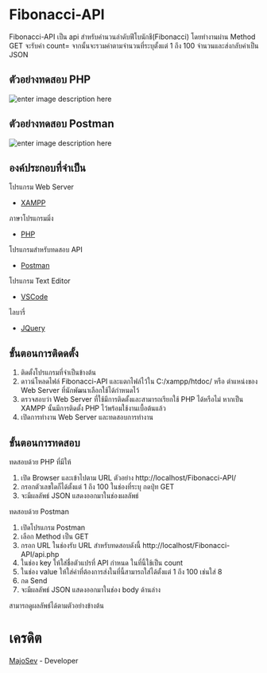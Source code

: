 # Fibonacci-API

Fibonacci-API เป็น api สำหรับคำนวนลำดับฟีโบนักชี(Fibonacci) โดยทำงานผ่าน Method GET จะรับค่า count=<value> จากนั้นจะรวมค่าตามจำนวนที่ระบุตั้งแต่ 1 ถึง 100 จำนวนและส่งกลับค่าเป็น JSON

## ตัวอย่างทดสอบ PHP

![enter image description here](https://photos.app.goo.gl/7ftWYkfafZT952vZ6)

## ตัวอย่างทดสอบ Postman

![enter image description here](https://photos.app.goo.gl/pE8zwvzvPs6Wi7UU8)

## องค์ประกอบที่จำเป็น
โปรแกรม Web Server
 - [XAMPP](https://www.apachefriends.org/)

ภาษาโปรแกรมมิ่ง

 - [PHP](https://www.php.net/)

โปรแกรมสำหรับทดสอบ API

 - [Postman](https://www.postman.com/)
 
โปรแกรม Text Editor

 - [VSCode](https://code.visualstudio.com/)

ไลบารี่

 -  [JQuery](https://jquery.com/)

## ขั้นตอนการติดดตั้ง

 1. ติดตั้งโปรแกรมที่จำเป็นข้างต้น
 2. ดาวน์โหลดไฟล์ Fibonacci-API และแตกไฟล์ไว้ใน C:/xampp/htdoc/ หรือ
    ตำแหน่งของ Web Server ที่นักพัฒนาเลือกใช้ได้กำหนดไว้
 3. ตรวจสอบว่า Web Server ที่ใช้มีการติดตั้งและสามารถเรียกใช้ PHP
    ได้หรือไม่ หากเป็น XAMPP นั้นมีการติดตั้ง PHP
    ไว้พร้อมใช้งานเบื้อต้นแล้ว
 4. เปิดการทำงาน Web Server และทดสอบการทำงาน

## ขั้นตอนการทดสอบ

ทดสอบด้วย PHP ที่มีให้

 1. เปิด Browser และเข้าไปตาม URL ตัวอย่าง http://localhost/Fibonacci-API/
 2. กรอกตัวเลขใดก็ได้ตั้งแต่ 1 ถึง 100 ในช่องที่ระบุ กดปุ่ท GET
 3. จะมีผลลัพธ์ JSON แสดงออกมาในช่องผลลัพธ์
 
 ทดสอบด้วย Postman
 
 1. เปิดโปรแกรม Postman
 2. เลือก Method เป็น GET
 3. กรอก URL ในช่องรับ URL สำหรับทดสอบดังนี้ http://localhost/Fibonacci-API/api.php
 4. ในช่อง key ให้ใส่ชื่อตัวแปรที่ API กำหนด ในที่นี้ใช้เป็น count
 5. ในช่อง value ให้ใส่ค่าที่ต้องการส่งในที่นี้สามารถใส่ได้ตั้งแต่ 1 ถึง 100 เช่นใส่ 8
 6. กด Send
 7. จะมีผลลัพธ์ JSON แสดงออกมาในช่อง body ด้านล่าง

สามารถดูผลลัพธ์ได้ตามตัวอย่างข้างต้น
 
# เครดิต
[MajoSev](https://majosev.com) - Developer

